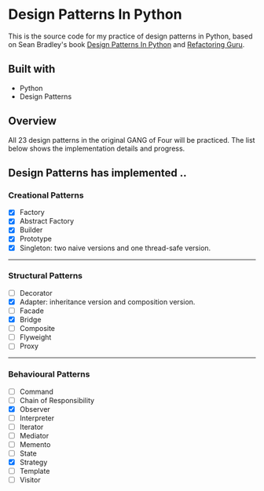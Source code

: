 # Design Patterns In Python

This is the source code for my practice of design patterns in Python, based on Sean Bradley's book
[Design Patterns In Python] and [Refactoring Guru]. 

[Design Patterns In Python]: <https://sbcode.net/python/>
[Refactoring Guru]: <https://refactoring.guru/design-patterns>

## Built with

* Python
* Design Patterns

## Overview

All 23 design patterns in the original GANG of Four will be practiced. The list below shows the implementation details and progress. 

## Design Patterns has implemented ..

### Creational Patterns
- [x] Factory
- [x] Abstract Factory
- [x] Builder
- [x] Prototype
- [x] Singleton: two naive versions and one thread-safe version.

----------------------

### Structural Patterns
- [ ] Decorator
- [x] Adapter: inheritance version and composition version.
- [ ] Facade
- [x] Bridge
- [ ] Composite
- [ ] Flyweight
- [ ] Proxy

----------------------

### Behavioural Patterns
- [ ] Command
- [ ] Chain of Responsibility
- [x] Observer
- [ ] Interpreter
- [ ] Iterator
- [ ] Mediator
- [ ] Memento
- [ ] State
- [x] Strategy
- [ ] Template
- [ ] Visitor